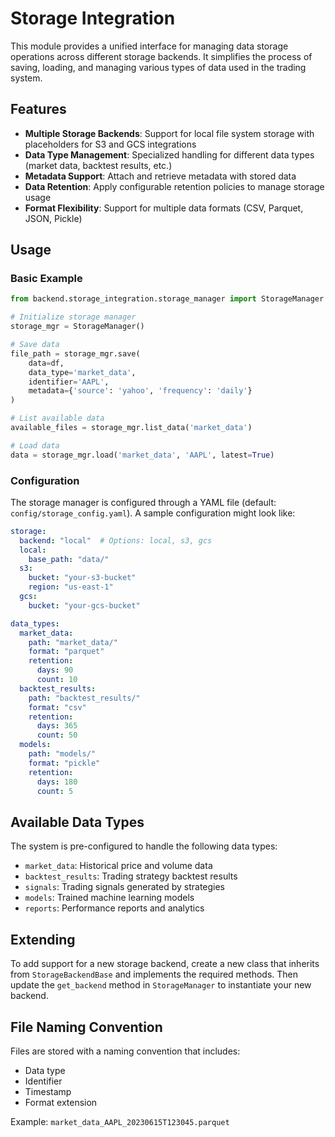 # Storage Integration

This module provides a unified interface for managing data storage operations across different storage backends. It simplifies the process of saving, loading, and managing various types of data used in the trading system.

## Features

- **Multiple Storage Backends**: Support for local file system storage with placeholders for S3 and GCS integrations
- **Data Type Management**: Specialized handling for different data types (market data, backtest results, etc.)
- **Metadata Support**: Attach and retrieve metadata with stored data
- **Data Retention**: Apply configurable retention policies to manage storage usage
- **Format Flexibility**: Support for multiple data formats (CSV, Parquet, JSON, Pickle)

## Usage

### Basic Example

```python
from backend.storage_integration.storage_manager import StorageManager

# Initialize storage manager
storage_mgr = StorageManager()

# Save data
file_path = storage_mgr.save(
    data=df,
    data_type='market_data',
    identifier='AAPL',
    metadata={'source': 'yahoo', 'frequency': 'daily'}
)

# List available data
available_files = storage_mgr.list_data('market_data')

# Load data
data = storage_mgr.load('market_data', 'AAPL', latest=True)
```

### Configuration

The storage manager is configured through a YAML file (default: `config/storage_config.yaml`). A sample configuration might look like:

```yaml
storage:
  backend: "local"  # Options: local, s3, gcs
  local:
    base_path: "data/"
  s3:
    bucket: "your-s3-bucket"
    region: "us-east-1"
  gcs:
    bucket: "your-gcs-bucket"

data_types:
  market_data:
    path: "market_data/"
    format: "parquet"
    retention:
      days: 90
      count: 10
  backtest_results:
    path: "backtest_results/"
    format: "csv"
    retention:
      days: 365
      count: 50
  models:
    path: "models/"
    format: "pickle"
    retention:
      days: 180
      count: 5
```

## Available Data Types

The system is pre-configured to handle the following data types:

- `market_data`: Historical price and volume data
- `backtest_results`: Trading strategy backtest results
- `signals`: Trading signals generated by strategies
- `models`: Trained machine learning models
- `reports`: Performance reports and analytics

## Extending

To add support for a new storage backend, create a new class that inherits from `StorageBackendBase` and implements the required methods. Then update the `get_backend` method in `StorageManager` to instantiate your new backend.

## File Naming Convention

Files are stored with a naming convention that includes:
- Data type
- Identifier
- Timestamp
- Format extension

Example: `market_data_AAPL_20230615T123045.parquet` 